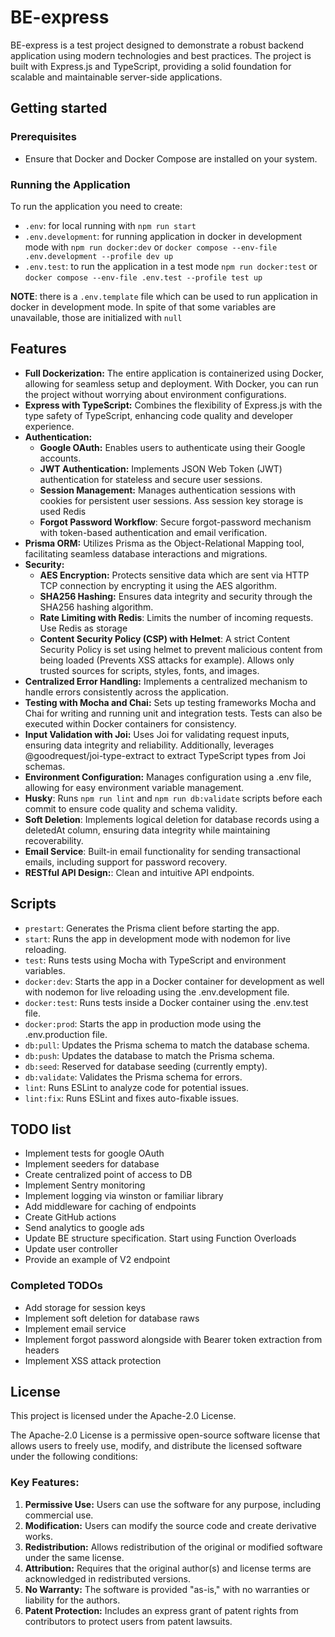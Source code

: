 # BE-express

BE-express is a test project designed to demonstrate a robust backend application using modern technologies and best practices. The project is built with Express.js and TypeScript, providing a solid foundation for scalable and maintainable server-side applications.

## Getting started
### Prerequisites
- Ensure that Docker and Docker Compose are installed on your system.
### Running the Application
To run the application you need to create: 
- `.env`: for local running with `npm run start`
- `.env.development`: for running application in docker in development mode with `npm run docker:dev` or `docker compose --env-file .env.development --profile dev up`
- `.env.test`: to run the application in a test mode `npm run docker:test` or `docker compose --env-file .env.test --profile test up`

**NOTE**: there is a `.env.template` file which can be used to run application in docker in development mode. In spite of that some variables are unavailable, those are initialized with `null`

## Features
- **Full Dockerization:** The entire application is containerized using Docker, allowing for seamless setup and deployment. With Docker, you can run the project without worrying about environment configurations.
- **Express with TypeScript:** Combines the flexibility of Express.js with the type safety of TypeScript, enhancing code quality and developer experience.
- **Authentication:**
  - **Google OAuth:** Enables users to authenticate using their Google accounts.
  - **JWT Authentication:** Implements JSON Web Token (JWT) authentication for stateless and secure user sessions.
  - **Session Management:** Manages authentication sessions with cookies for persistent user sessions. Ass session key storage is used Redis
  - **Forgot Password Workflow**: Secure forgot-password mechanism with token-based authentication and email verification.
- **Prisma ORM:** Utilizes Prisma as the Object-Relational Mapping tool, facilitating seamless database interactions and migrations.
- **Security:**
  - **AES Encryption:** Protects sensitive data which are sent via HTTP TCP connection by encrypting it using the AES algorithm.
  - **SHA256 Hashing:** Ensures data integrity and security through the SHA256 hashing algorithm.
  - **Rate Limiting with Redis**: Limits the number of incoming requests. Use Redis as storage
  - **Content Security Policy (CSP) with Helmet**:  A strict Content Security Policy is set using helmet to prevent malicious content from being loaded (Prevents XSS attacks for example). Allows only trusted sources for scripts, styles, fonts, and images.
- **Centralized Error Handling:** Implements a centralized mechanism to handle errors consistently across the application.
- **Testing with Mocha and Chai:** Sets up testing frameworks Mocha and Chai for writing and running unit and integration tests. Tests can also be executed within Docker containers for consistency.
- **Input Validation with Joi:** Uses Joi for validating request inputs, ensuring data integrity and reliability. Additionally, leverages @goodrequest/joi-type-extract to extract TypeScript types from Joi schemas.
- **Environment Configuration:** Manages configuration using a .env file, allowing for easy environment variable management.
- **Husky**: Runs `npm run lint` and `npm run db:validate` scripts before each commit to ensure code quality and schema validity.
- **Soft Deletion**: Implements logical deletion for database records using a deletedAt column, ensuring data integrity while maintaining recoverability.
- **Email Service**: Built-in email functionality for sending transactional emails, including support for password recovery.
- **RESTful API Design:**: Clean and intuitive API endpoints.
## Scripts

- `prestart`: Generates the Prisma client before starting the app.
- `start`: Runs the app in development mode with nodemon for live reloading.
- `test`: Runs tests using Mocha with TypeScript and environment variables.
- `docker:dev`: Starts the app in a Docker container for development as well with nodemon for live reloading using the .env.development file.
- `docker:test`: Runs tests inside a Docker container using the .env.test file.
- `docker:prod`: Starts the app in production mode using the .env.production file.
- `db:pull`: Updates the Prisma schema to match the database schema.
- `db:push`: Updates the database to match the Prisma schema.
- `db:seed`: Reserved for database seeding (currently empty).
- `db:validate`: Validates the Prisma schema for errors.
- `lint`: Runs ESLint to analyze code for potential issues.
- `lint:fix`: Runs ESLint and fixes auto-fixable issues.

## TODO list

- Implement tests for google OAuth
- Implement seeders for database
- Create centralized point of access to DB
- Implement Sentry monitoring
- Implement logging via winston or familiar library
- Add middleware for caching of endpoints
- Create GitHub actions
- Send analytics to google ads
- Update BE structure specification. Start using Function Overloads
- Update user controller
- Provide an example of V2 endpoint

### Completed TODOs

- Add storage for session keys
- Implement soft deletion for database raws
- Implement email service
- Implement forgot password alongside with Bearer token extraction from headers
- Implement XSS attack protection

## License
This project is licensed under the Apache-2.0 License.

The Apache-2.0 License is a permissive open-source software license that allows users to freely use, modify, and distribute the licensed software under the following conditions:

### Key Features:
1. **Permissive Use:** Users can use the software for any purpose, including commercial use.
2. **Modification:** Users can modify the source code and create derivative works.
3. **Redistribution:** Allows redistribution of the original or modified software under the same license.
4. **Attribution:** Requires that the original author(s) and license terms are acknowledged in redistributed versions.
5. **No Warranty:** The software is provided "as-is," with no warranties or liability for the authors.
6. **Patent Protection:** Includes an express grant of patent rights from contributors to protect users from patent lawsuits.